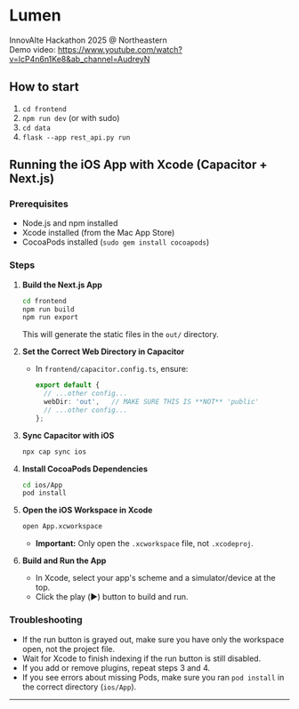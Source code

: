 # Lumen
InnovAIte Hackathon 2025 @ Northeastern <br>
Demo video: https://www.youtube.com/watch?v=lcP4n6n1Ke8&ab_channel=AudreyN <br>

## How to start
1. `cd frontend` <br>
2. `npm run dev` (or with sudo) <br>
3. `cd data` <br>
4. `flask --app rest_api.py run`

## Running the iOS App with Xcode (Capacitor + Next.js)

### Prerequisites
- Node.js and npm installed
- Xcode installed (from the Mac App Store)
- CocoaPods installed (`sudo gem install cocoapods`)

### Steps

1. **Build the Next.js App**
   ```sh
   cd frontend
   npm run build
   npm run export
   ```
   This will generate the static files in the `out/` directory.

2. **Set the Correct Web Directory in Capacitor**
   - In `frontend/capacitor.config.ts`, ensure:
     ```ts
     export default {
       // ...other config...
       webDir: 'out',   // MAKE SURE THIS IS **NOT** 'public'
       // ...other config...
     };
     ```

3. **Sync Capacitor with iOS**
   ```sh
   npx cap sync ios
   ```

4. **Install CocoaPods Dependencies**
   ```sh
   cd ios/App
   pod install
   ```

5. **Open the iOS Workspace in Xcode**
   ```sh
   open App.xcworkspace
   ```
   - **Important:** Only open the `.xcworkspace` file, not `.xcodeproj`.

6. **Build and Run the App**
   - In Xcode, select your app's scheme and a simulator/device at the top.
   - Click the play (▶️) button to build and run.

### Troubleshooting
- If the run button is grayed out, make sure you have only the workspace open, not the project file.
- Wait for Xcode to finish indexing if the run button is still disabled.
- If you add or remove plugins, repeat steps 3 and 4.
- If you see errors about missing Pods, make sure you ran `pod install` in the correct directory (`ios/App`).

---
